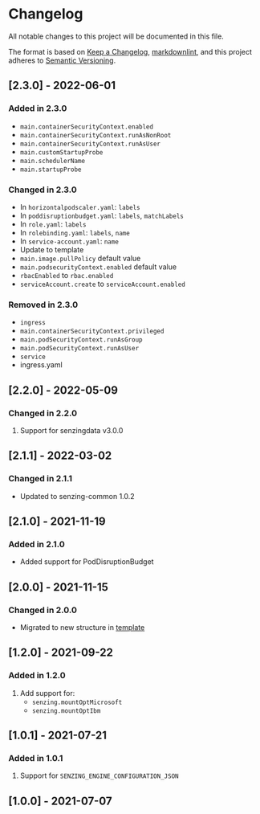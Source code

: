 # Changelog

All notable changes to this project will be documented in this file.

The format is based on [Keep a Changelog](https://keepachangelog.com/en/1.0.0/),
[markdownlint](https://dlaa.me/markdownlint/),
and this project adheres to [Semantic Versioning](https://semver.org/spec/v2.0.0.html).

## [2.3.0] - 2022-06-01

### Added in 2.3.0

- `main.containerSecurityContext.enabled`
- `main.containerSecurityContext.runAsNonRoot`
- `main.containerSecurityContext.runAsUser`
- `main.customStartupProbe`
- `main.schedulerName`
- `main.startupProbe`

### Changed in 2.3.0

- In `horizontalpodscaler.yaml`: `labels`
- In `poddisruptionbudget.yaml`: `labels`, `matchLabels`
- In `role.yaml`: `labels`
- In `rolebinding.yaml`: `labels`, `name`
- In `service-account.yaml`: `name`
- Update to template
- `main.image.pullPolicy` default value
- `main.podsecurityContext.enabled` default value
- `rbacEnabled` to `rbac.enabled`
- `serviceAccount.create` to `serviceAccount.enabled`

### Removed in 2.3.0

- `ingress`
- `main.containerSecurityContext.privileged`
- `main.podSecurityContext.runAsGroup`
- `main.podSecurityContext.runAsUser`
- `service`
- ingress.yaml

## [2.2.0] - 2022-05-09

### Changed in 2.2.0

1. Support for senzingdata v3.0.0

## [2.1.1] - 2022-03-02

### Changed in 2.1.1

- Updated to senzing-common 1.0.2

## [2.1.0] - 2021-11-19

### Added in 2.1.0

- Added support for PodDisruptionBudget

## [2.0.0] - 2021-11-15

### Changed in 2.0.0

- Migrated to new structure in [template](https://github.com/Senzing/charts/tree/master/template)

## [1.2.0] - 2021-09-22

### Added in 1.2.0

1. Add support for:
   - `senzing.mountOptMicrosoft`
   - `senzing.mountOptIbm`

## [1.0.1] - 2021-07-21

### Added in 1.0.1

1. Support for `SENZING_ENGINE_CONFIGURATION_JSON`

## [1.0.0] - 2021-07-07
